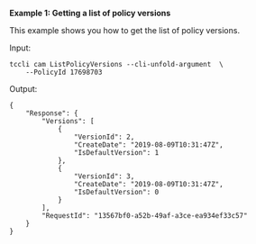 **Example 1: Getting a list of policy versions**

This example shows you how to get the list of policy versions.

Input: 

```
tccli cam ListPolicyVersions --cli-unfold-argument  \
    --PolicyId 17698703
```

Output: 
```
{
    "Response": {
        "Versions": [
            {
                "VersionId": 2,
                "CreateDate": "2019-08-09T10:31:47Z",
                "IsDefaultVersion": 1
            },
            {
                "VersionId": 3,
                "CreateDate": "2019-08-09T10:31:47Z",
                "IsDefaultVersion": 0
            }
        ],
        "RequestId": "13567bf0-a52b-49af-a3ce-ea934ef33c57"
    }
}
```

